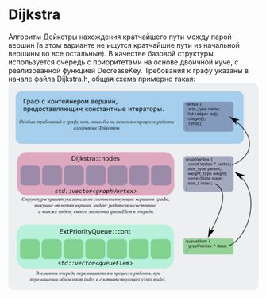 # Dijkstra
Алгоритм Дейкстры нахождения кратчайшего пути между парой вершин (в этом варианте не ищутся кратчайшие пути из начальной вершины во все остальные). В качестве базовой структуры используется очередь с приоритетами на основе двоичной куче, с реализованной функцией DecreaseKey.
Требования к графу указаны в начале файла Dijkstra.h, общая схема примерно такая:
![Структура классов](rect1834.png)
